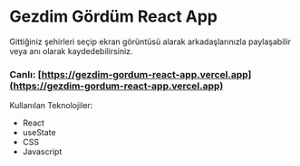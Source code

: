 # Gezdim Gördüm React App

Gittiğiniz şehirleri seçip ekran görüntüsü alarak arkadaşlarınızla paylaşabilir veya anı olarak kaydedebilirsiniz.

### Canlı: [https://gezdim-gordum-react-app.vercel.app](https://gezdim-gordum-react-app.vercel.app)

Kullanılan Teknolojiler:
- React
- useState
- CSS
- Javascript
